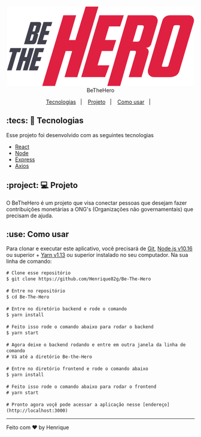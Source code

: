 <p align="center">
  <img src=/.github/logo.svg alt="Be The Hero">

  <br />
  BeTheHero
</p>

<p align="center">
  <a href="#tecs_tecnologias">Tecnologias</a>&nbsp;&nbsp;&nbsp;|&nbsp;&nbsp;&nbsp;
  <a href="#project_projeto">Projeto</a>&nbsp;&nbsp;&nbsp;|&nbsp;&nbsp;&nbsp;
  <a href="#use_como-usar">Como usar</a>&nbsp;&nbsp;&nbsp;|&nbsp;&nbsp;&nbsp;
</p>


## :tecs: 🚀 Tecnologias 

Esse projeto foi desenvolvido com as seguintes tecnologias

- [React](https://reactjs.org/)
- [Node](https://nodejs.org/en/)
- [Express](https://expressjs.com/)
- [Axios](https://www.npmjs.com/package/axios)

## :project: 💻 Projeto

O BeTheHero é um projeto que visa conectar pessoas que desejam fazer contribuições monetárias a ONG's (Organizações não governamentais) que precisam de ajuda.

## :use: Como usar

Para clonar e executar este aplicativo, você precisará de [Git](https://git-scm.com), [Node.js v10.16](https://nodejs.org/en/) ou superior + [Yarn v1.13](https://yarnpkg.com/) ou superior instalado no seu computador. Na sua linha de comando:

```
# Clone esse repositório
$ git clone https://github.com/Henrique82g/Be-The-Hero

# Entre no repositório
$ cd Be-The-Hero

# Entre no diretório backend e rode o comando
$ yarn install

# Feito isso rode o comando abaixo para rodar o backend
$ yarn start

# Agora deixe o backend rodando e entre em outra janela da linha de comando
# Vá até a diretório Be-the-Hero

# Entre no diretório frontend e rode o comando abaixo
$ yarn install

# Feito isso rode o comando abaixo para rodar o frontend
# yarn start

# Pronto agora voçê pode acessar a aplicação nesse [endereço](http://localhost:3000)
```

---
Feito com ❤ by Henrique
